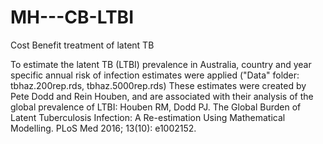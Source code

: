 # MH---CB-LTBI
Cost Benefit treatment of latent TB

To estimate the latent TB (LTBI) prevalence in Australia, country and year specific annual risk of infection estimates were applied ("Data" folder: tbhaz.200rep.rds, tbhaz.5000rep.rds)
These estimates were created by Pete Dodd and Rein Houben, and are associated with their analysis of the global prevalence of LTBI: 
Houben RM, Dodd PJ. The Global Burden of Latent Tuberculosis Infection: A Re-estimation Using Mathematical Modelling. PLoS Med 2016; 13(10): e1002152.
